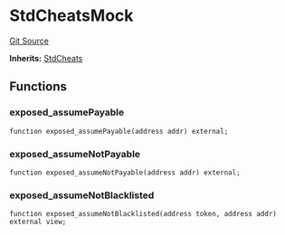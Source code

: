 # StdCheatsMock
[Git Source](https://github.com/dustinstacy/boncurs/blob/52a092a7ad60aeeee3132e910b32ca470eb8882d/lib/forge-std/test/StdCheats.t.sol)

**Inherits:**
[StdCheats](/lib/forge-std/src/StdCheats.sol/abstract.StdCheats.md)


## Functions
### exposed_assumePayable


```solidity
function exposed_assumePayable(address addr) external;
```

### exposed_assumeNotPayable


```solidity
function exposed_assumeNotPayable(address addr) external;
```

### exposed_assumeNotBlacklisted


```solidity
function exposed_assumeNotBlacklisted(address token, address addr) external view;
```

